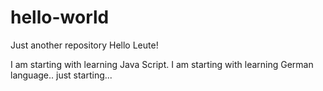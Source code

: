# hello-world
Just another repository
Hello Leute!

I am starting with learning Java Script.
I am starting with learning German language.. just starting...
